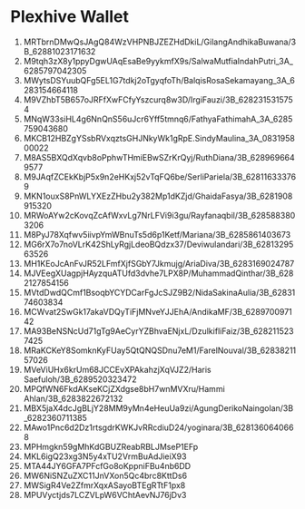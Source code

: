 # Plexhive Wallet

1. MRTbrnDMwQsJAgQ84WzVHPNBJZEZHdDkiL/GilangAndhikaBuwana/3B_62881023171632
2. M9tqh3zX8y1ppyDgwUAqEsaBe9yykmfX9s/SalwaMutfiaIndahPutri_3A_6285797042305
3. MWytsDSYuubQFg5EL1G7tdkj2oTgyqfoTh/BalqisRosaSekamayang_3A_6283154664118
4. M9VZhbT5B657oJRFfXwFCfyYszcurq8w3D/IrgiFauzi/3B_6282315315754
5. MNqW33siHL4g6NnQnS56uJcr6Yff5tmnq6/FathyaFathimahA_3A_6285759043680
6. MKCB12HBZgYSsbRVxqztsGHJNkyWk1gRpE.SindyMaulina_3A_083195800022
7. M8AS5BXQdXqvb8oPphwTHmiEBwSZrKrQyj/RuthDiana/3B_6289696649577
8. M9JAqfZCEkKbjP5x9n2eHKxj52vTqFQ6be/SerliPariela/3B_628116333769
9. MKN1ouxS8PnWLYXEzZHbu2y382Mp1dKZjd/GhaidaFasya/3B_6281908915320
10. MRWoAYw2cKovqZcAfWxvLg7NrLFVi9i3gu/Rayfanaqbil/3B_6285883803206
11. M8PyJ78Xqfwv5iivpYmWBnuTs5d6p1Ketf/Mariana/3B_6285861403673
12. MG6rX7o7noVLrK42ShLyRgjLdeoBQdzx37/Deviwulandari/3B_6281329563526
13. MH1KEoJcAnFvJR52LFmfXjfSGbY7Jkmujg/AriaDiva/3B_6283169024787
14. MJVEegXUagpjHAyzquATUfd3dvhe7LPX8P/MuhammadQinthar/3B_6282127854156
15. MVtdDwdQCmf1BsoqbYCYDCarFgJcSJZ9B2/NidaSakinaAulia/3B_6283174603834
16. MCWvat2SwGk17akaVDQyTiFjMNveYJJEhA/AndikaMF/3B_628970097142
17. MA93BeNSNcUd71gTg9AeCyrYZBhvaENjxL/DzulkifliFaiz/3B_6282115237425
18. MRaKCKeY8SomknKyFUay5QtQNQSDnu7eM1/FarelNouval/3B_6283821157026
19. MVeViUHx6krUm68JCCEvXPAkahzjXqVJZ2/Haris Saefuloh/3B_6289520323472
20. MPQfWN6FkdAKseKCjZXdgse8bH7wnMVXru/Hammi Ahlan/3B_6283822672132
21. MBX5jaX4dcJgBLjY28MM9yMn4eHeuUa9zi/AgungDerikoNaingolan/3B_6282360711385
22. MAwo1Pnc6d2Dz1rtsgdrKWKJvRRcdiuD24/yoginara/3B_6281360640668
23. MPHmgkn59gMhKdGBUZReabRBLJMseP1EFp
24. MKL6igQ23xg3N5y4xTU2VrmBuAdJieiX93
25. MTA44JY6GFA7PFcfGo8oKppniFBu4nb6DD
26. MW6NiSNZuZXC11JnVXon5Qc4brc8KttDs6
27. MWSigR4Ve2ZfmrXqxASayoBTEgRTtF1px8
28. MPUVyctjds7LCZVLpW6VChtAevNJ76jDv3
